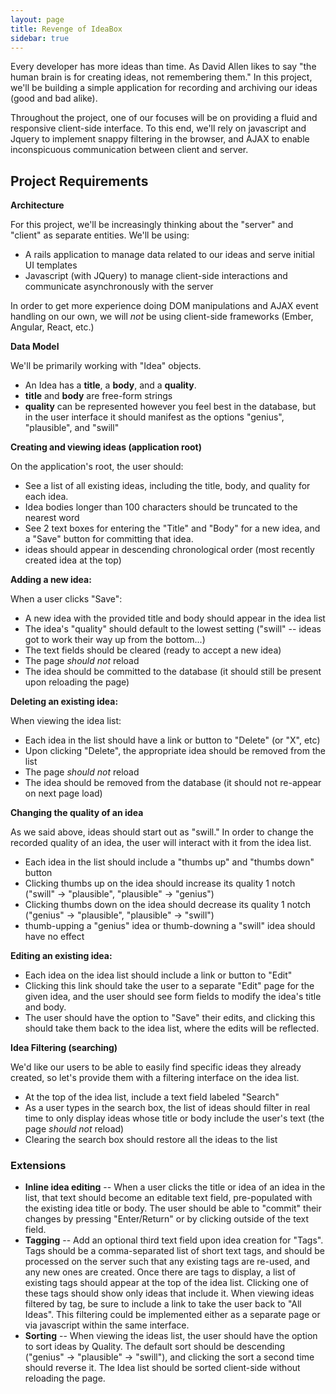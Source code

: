 ```yaml
---
layout: page
title: Revenge of IdeaBox
sidebar: true
---
```


Every developer has more ideas than time. As David Allen likes to say "the
human brain is for creating ideas, not remembering them." In this project,
we'll be building a simple application for recording and archiving our ideas
(good and bad alike).

Throughout the project, one of our focuses will be on providing a fluid and responsive
client-side interface. To this end, we'll rely on javascript and Jquery
to implement snappy filtering in the browser, and AJAX to enable
inconspicuous communication between client and server.

## Project Requirements

__Architecture__

For this project, we'll be increasingly thinking about the "server" and "client"
as separate entities. We'll be using:

* A rails application to manage data related to our ideas and serve
  initial UI templates
* Javascript (with JQuery) to manage client-side interactions and communicate
  asynchronously with the server

In order to get more experience doing DOM manipulations and AJAX event handling on our own,
we will _not_ be using client-side frameworks (Ember, Angular, React, etc.)

__Data Model__

We'll be primarily working with "Idea" objects.

* An Idea has a __title__, a __body__, and a __quality__.
* __title__ and __body__ are free-form strings
* __quality__ can be represented however you feel best in the database,
  but in the user interface it should manifest as the options "genius", "plausible", and "swill"

__Creating and viewing ideas (application root)__

On the application's root, the user should:

* See a list of all existing ideas, including the title, body, and quality for each idea.
* Idea bodies longer than 100 characters should be truncated to the nearest word
* See 2 text boxes for entering the "Title" and "Body" for a new idea,
  and a "Save" button for committing that idea. 
* ideas should appear in descending chronological order (most recently created
  idea at the top)

__Adding a new idea:__

When a user clicks "Save":

* A new idea with the provided title and body should appear in the idea list
* The idea's "quality" should default to the lowest setting ("swill" -- ideas got to
  work their way up from the bottom...)
* The text fields should be cleared (ready to accept a new idea)
* The page _should not_ reload
* The idea should be committed to the database (it should still be present upon reloading the page)

__Deleting an existing idea:__

When viewing the idea list:

* Each idea in the list should have a link or button to "Delete" (or "X", etc)
* Upon clicking "Delete", the appropriate idea should be removed from the list
* The page _should not_ reload
* The idea should be removed from the database (it should not re-appear on next page load)

__Changing the quality of an idea__

As we said above, ideas should start out as "swill." In order to change the
recorded quality of an idea, the user will interact with it from the idea list.

* Each idea in the list should include a "thumbs up" and "thumbs down" button
* Clicking thumbs up on the idea should increase its quality 1 notch ("swill" -> "plausible",
  "plausible" -> "genius")
* Clicking thumbs down on the idea should decrease its quality 1 notch ("genius" -> "plausible",
  "plausible" -> "swill")
* thumb-upping a "genius" idea or thumb-downing a "swill" idea should have no effect

__Editing an existing idea:__

* Each idea on the idea list should include a link or button to "Edit"
* Clicking this link should take the user to a separate "Edit" page for the given
  idea, and the user should see form fields to modify the idea's title and body.
* The user should have the option to "Save" their edits, and clicking this should
  take them back to the idea list, where the edits will be reflected.

__Idea Filtering (searching)__

We'd like our users to be able to easily find specific ideas they already created, so
let's provide them with a filtering interface on the idea list.

* At the top of the idea list, include a text field labeled "Search"
* As a user types in the search box, the list of ideas should filter in real
  time to only display ideas whose title or body include the user's text (the page _should not_ reload)
* Clearing the search box should restore all the ideas to the list

### Extensions

* __Inline idea editing__ -- When a user clicks the title or idea of an idea in the list, that text should become an editable text field,
  pre-populated with the existing idea title or body. The user should be able to "commit" their changes by pressing "Enter/Return" or by
  clicking outside of the text field.
* __Tagging__ -- Add an optional third text field upon idea creation for "Tags". Tags should be a
  comma-separated list of short text tags, and should be processed on the server
  such that any existing tags are re-used, and any new ones are created. Once there are
  tags to display, a list of existing tags should appear at the top of the idea list.
  Clicking one of these tags should show only ideas that include it. When viewing ideas
  filtered by tag, be sure to include a link to take the user back to "All Ideas". This
  filtering could be implemented either as a separate page or via javascript within the
  same interface.
* __Sorting__ -- When viewing the ideas list, the user should have the option to sort
  ideas by Quality. The default sort should be descending ("genius" -> "plausible" -> "swill"),
  and clicking the sort a second time should reverse it. The Idea list should
  be sorted client-side without reloading the page.
